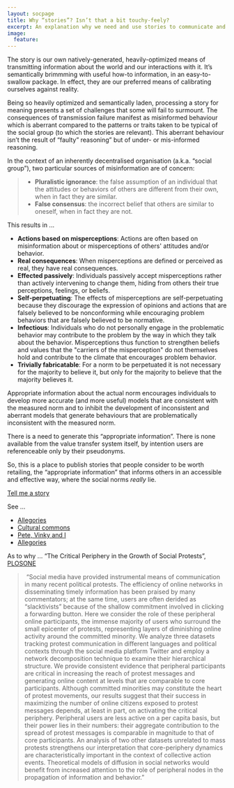 ```yaml
---
layout: socpage
title: Why “stories”? Isn’t that a bit touchy-feely?
excerpt: An explanation why we need and use stories to communicate and help dispel disrupive misperceptions 
image:
  feature:
---
```


The story is our own natively-generated, heavily-optimized means of transmitting information about the world and our interactions with it. It’s semantically brimmming with useful how-to information, in an easy-to-swallow package. In effect, they are our preferred means of calibrating ourselves against reality.

Being so heavily optimized and semantically laden, processing a story for meaning presents a set of challenges that some will fail to surmount. The consequences of transmission failure manifest as misinformed behaviour which is aberrant compared to the patterns or traits taken to be typical of the social group (to which the stories are relevant). This aberrant behaviour isn’t the result of “faulty” reasoning” but of under- or mis-informed reasoning.

In the context of an inherently decentralised organisation (a.k.a. “social group”), two particular sources of misinformation are of concern:

>- **Pluralistic ignorance**: the false assumption of an individual that the attitudes or behaviors of others are different from their own, when in fact they are similar.
>- **False consensus**: the incorrect belief that others are similar to oneself, when in fact they are not. 

This results in ...

- **Actions based on misperceptions**: Actions are often based on misinformation about or misperceptions of others' attitudes and/or behavior.
- **Real consequences**: When misperceptions are defined or perceived as real, they have real consequences.
- **Effected passively**: Individuals passively accept misperceptions rather than actively intervening to change them, hiding from others their true perceptions, feelings, or beliefs.
- **Self-perpetuating**: The effects of misperceptions are self-perpetuating because they discourage the expression of opinions and actions that are falsely believed to be nonconforming while encouraging problem behaviors that are falsely believed to be normative.
- **Infectious**: Individuals who do not personally engage in the problematic behavior may contribute to the problem by the way in which they talk about the behavior. Misperceptions thus function to strengthen beliefs and values that the "carriers of the misperception" do not themselves hold and contribute to the climate that encourages problem behavior.
- **Trivially fabricatable**: For a norm to be perpetuated it is not necessary for the majority to believe it, but only for the majority to believe that the majority believes it.

Appropriate information about the actual norm encourages individuals to develop more accurate (and more useful) models that are consistent with the measured norm and to inhibit the development of inconsistent and aberrant models that generate behaviours that are problematically inconsistent with the measured norm.

There is a need to generate this “appropriate information”. There is none available from the value transfer system itself, by intention users are referenceable only by their pseudonyms.

So, this is a place to publish stories that people consider to be worth retailing, the “appropriate information” that informs others in an accessible and effective way, where the social norms *really* lie.

<a class="ui large button" href="/social/stories/pete-vinky-and-i.html">Tell me a story</a>

See ...

* [Allegories](/social/stories/allegories.html)
* [Cultural commons](/social/stories/cultural-commons.html)
* [Pete, Vinky and I](/social/stories/pete-vinky-and-i.html)
* [Allegories](/social/stories/the-snowball-effect-katherine-maclean.html)


As to why ... “The Critical Periphery in the Growth of Social Protests”, [PLOSONE](http://journals.plos.org/plosone/article?id=10.1371/journal.pone.0143611)

> “Social media have provided instrumental means of communication in many recent political protests. The efficiency of online networks in disseminating timely information has been praised by many commentators; at the same time, users are often derided as “slacktivists” because of the shallow commitment involved in clicking a forwarding button. Here we consider the role of these peripheral online participants, the immense majority of users who surround the small epicenter of protests, representing layers of diminishing online activity around the committed minority. We analyze three datasets tracking protest communication in different languages and political contexts through the social media platform Twitter and employ a network decomposition technique to examine their hierarchical structure. We provide consistent evidence that peripheral participants are critical in increasing the reach of protest messages and generating online content at levels that are comparable to core participants. Although committed minorities may constitute the heart of protest movements, our results suggest that their success in maximizing the number of online citizens exposed to protest messages depends, at least in part, on activating the critical periphery. Peripheral users are less active on a per capita basis, but their power lies in their numbers: their aggregate contribution to the spread of protest messages is comparable in magnitude to that of core participants. An analysis of two other datasets unrelated to mass protests strengthens our interpretation that core-periphery dynamics are characteristically important in the context of collective action events. Theoretical models of diffusion in social networks would benefit from increased attention to the role of peripheral nodes in the propagation of information and behavior.”